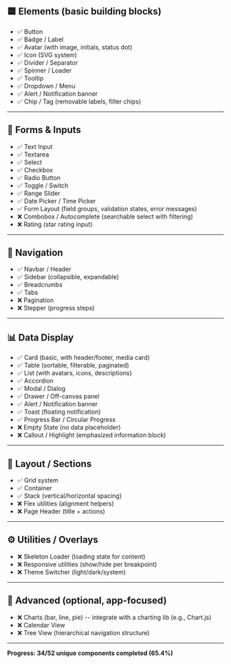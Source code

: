 
## 🟦 Elements (basic building blocks)

- ✅ Button 
- ✅ Badge / Label
- ✅ Avatar (with image, initials, status dot)
- ✅ Icon (SVG system)
- ✅ Divider / Separator
- ✅ Spinner / Loader
- ✅ Tooltip
- ✅ Dropdown / Menu
- ✅ Alert / Notification banner
- ✅ Chip / Tag (removable labels, filter chips)

------------------------------------------------------------------------

## 📝 Forms & Inputs

- ✅ Text Input 
- ✅ Textarea
- ✅ Select 
- ✅ Checkbox
- ✅ Radio Button
- ✅ Toggle / Switch
- ✅ Range Slider
- ✅ Date Picker / Time Picker
- ✅ Form Layout (field groups, validation states, error messages)
- ❌ Combobox / Autocomplete (searchable select with filtering)
- ❌ Rating (star rating input)

------------------------------------------------------------------------

## 🧭 Navigation

- ✅ Navbar / Header
- ✅ Sidebar (collapsible, expandable)
- ✅ Breadcrumbs
- ✅ Tabs
- ❌ Pagination
- ❌ Stepper (progress steps)

------------------------------------------------------------------------

## 📊 Data Display

- ✅ Card (basic, with header/footer, media card)
- ✅ Table (sortable, filterable, paginated)
- ✅ List (with avatars, icons, descriptions)
- ✅ Accordion
- ✅ Modal / Dialog
- ✅ Drawer / Off-canvas panel
- ✅ Alert / Notification banner
- ✅ Toast (floating notification)
- ✅ Progress Bar / Circular Progress
- ❌ Empty State (no data placeholder)
- ❌ Callout / Highlight (emphasized information block)

------------------------------------------------------------------------

## 📐 Layout / Sections

- ✅ Grid system
- ✅ Container
- ✅ Stack (vertical/horizontal spacing)
- ❌ Flex utilities (alignment helpers)
- ❌ Page Header (title + actions)

------------------------------------------------------------------------

## ⚙️ Utilities / Overlays

- ❌ Skeleton Loader (loading state for content)
- ❌ Responsive utilities (show/hide per breakpoint)
- ❌ Theme Switcher (light/dark/system)

------------------------------------------------------------------------

## 🚀 Advanced (optional, app-focused)

- ❌ Charts (bar, line, pie) -- integrate with a charting lib (e.g., Chart.js)
- ❌ Calendar View
- ❌ Tree View (hierarchical navigation structure)

------------------------------------------------------------------------
**Progress: 34/52 unique components completed (65.4%)**
